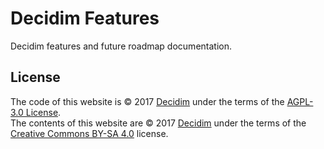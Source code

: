 # Decidim Features

Decidim features and future roadmap documentation.

## License

The code of this website is &copy; 2017 [Decidim](https://decidim.org) under the terms of the [AGPL-3.0 License](https://choosealicense.com/licenses/agpl-3.0/).  
The contents of this website are &copy; 2017 [Decidim](https://decidim.org) under the terms of the [Creative Commons BY-SA 4.0](https://creativecommons.org/licenses/by-sa/4.0/deed) license.
